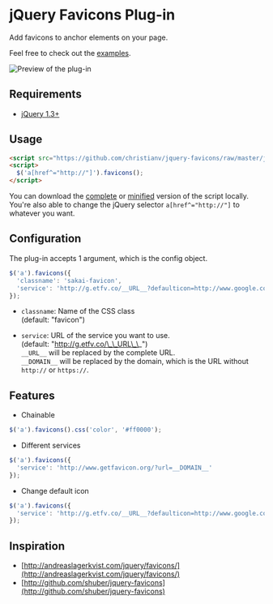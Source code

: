 # jQuery Favicons Plug-in

Add favicons to anchor elements on your page.

Feel free to check out the [examples](http://christianv.github.com/jquery-favicons/example.html).

![Preview of the plug-in](http://f.cl.ly/items/0Y3K3v1D3W2k0F412v0O/Screen%20shot%202011-04-29%20at%2015.32.16.png)

## Requirements
* [jQuery 1.3+](http://www.jquery.com)

## Usage

```html
<script src="https://github.com/christianv/jquery-favicons/raw/master/jquery.favicons.min.js"></script> 
<script> 
  $('a[href^="http://"]').favicons();
</script>
```

You can download the [complete](https://github.com/christianv/jquery-favicons/raw/master/jquery.favicons.js) or [minified](https://github.com/christianv/jquery-favicons/raw/master/jquery.favicons.min.js) version of the script locally.   You're also able to change the jQuery selector `a[href^="http://"]` to whatever you want.


## Configuration

The plug-in accepts 1 argument, which is the config object.

```javascript
$('a').favicons({
  'classname': 'sakai-favicon',
  'service': 'http://g.etfv.co/__URL__?defaulticon=http://www.google.com/favicon.ico'
});
```

* `classname`: Name of the CSS class  
(default: "favicon")

* `service`: URL of the service you want to use.  
(default: "http://g.etfv.co/\_\_URL\_\_")  
`__URL__` will be replaced by the complete URL.  
`__DOMAIN__` will be replaced by the domain, which is the URL without `http://` or `https://`.  

## Features
* Chainable

```javascript
$('a').favicons().css('color', '#ff0000');
```

* Different services

```javascript
$('a').favicons({
  'service': 'http://www.getfavicon.org/?url=__DOMAIN__'
});
```

* Change default icon

```javascript
$('a').favicons({
  'service': 'http://g.etfv.co/__URL__?defaulticon=http://www.google.com/favicon.ico'
});
```

## Inspiration
* [http://andreaslagerkvist.com/jquery/favicons/](http://andreaslagerkvist.com/jquery/favicons/)
* [http://github.com/shuber/jquery-favicons](http://github.com/shuber/jquery-favicons)